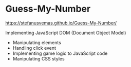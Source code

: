 # Guess-My-Number
https://stefanusvemas.github.io/Guess-My-Number/

Implementing JavaScript DOM (Document Object Model)
- Manipulating elements
- Handling click event
- Implementing game logic to JavaScript code
- Manipulating CSS styles 
